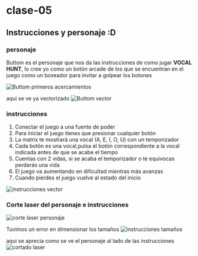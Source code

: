 # clase-05
## Instrucciones y personaje :D
### personaje
Buttom es el personaje que nos da las instrucciones de como jugar **VOCAL HUNT**, lo cree yo como un botón arcade de los que se encuentran en el juego como un boxeador para invitar a golpear los botones

![Buttom primeros acercamientos](./bocetobuttom.jpg)

aqui se ve ya vectorizado
![Buttom vector](./buttomvector.png)

### instrucciones 
1. Conectar el juego a una fuente de poder
2. Para iniciar el juego tienes que presionar cualquier botón
3. La matrix te mostrará una vocal (A, E, I, O, U) con un temporizador
4. Cada botón es una vocal,pulsa el botón correspondiente a la vocal indicada antes de que se acabe el tiempo
5. Cuentas con 2 vidas, si se acaba el temporizador o te equivocas perderás una vida
6. El juego va aumentando en dificultad mientras más avanzas 
7. Cuando pierdes el juego vuelve al estado del inicio

![instrucciones vector](./instruccionesvector.png)

### Corte laser del personaje e instrucciones

![corte laser personaje](./cortelaserButtom.jpg)

Tuvimos un error en dimensionar los tamaños 
![instrucciones tamaños](./instruccionesantiguaynueva.jpg)

aqui se aprecia como se ve el personaje al lado de las instrucciones
![cortado laser](./cortadopluserror.jpg)

